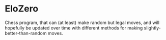 # EloZero
Chess program, that can (at least) make random but legal moves, and will hopefully be updated over time with different methods for making slightly-better-than-random moves.
